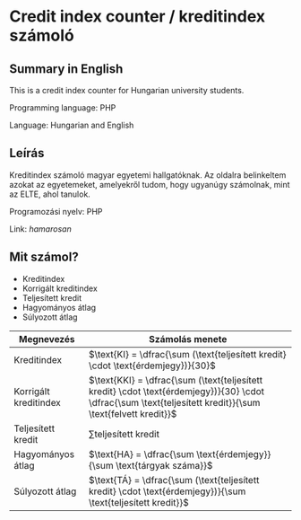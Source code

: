 # Credit index counter / kreditindex számoló

## Summary in English

This is a credit index counter for Hungarian university students.

Programming language: PHP

Language: Hungarian and English

## Leírás

Kreditindex számoló magyar egyetemi hallgatóknak. Az oldalra belinkeltem azokat az egyetemeket, amelyekről tudom, hogy ugyanúgy számolnak, mint az ELTE, ahol tanulok.

Programozási nyelv: PHP

Link: *hamarosan*

## Mit számol?

- Kreditindex
- Korrigált kreditindex
- Teljesített kredit
- Hagyományos átlag
- Súlyozott átlag

| Megnevezés | Számolás menete |
| - | - |
| Kreditindex | $\text{KI}  =  \dfrac{\sum (\text{teljesített kredit}  \cdot  \text{érdemjegy})}{30}$ |
| Korrigált kreditindex | $\text{KKI}  =  \dfrac{\sum (\text{teljesített kredit}  \cdot  \text{érdemjegy})}{30} \cdot \dfrac{\sum \text{teljesített kredit}}{\sum \text{felvett kredit}}$ |
| Teljesített kredit | $\sum \text{teljesített kredit}$ |
| Hagyományos átlag | $\text{HA}  =  \dfrac{\sum \text{érdemjegy}}{\sum \text{tárgyak száma}}$ |
| Súlyozott átlag | $\text{TÁ}  =  \dfrac{\sum (\text{teljesített kredit}  \cdot  \text{érdemjegy})}{\sum \text{teljesített kredit}}$ |
